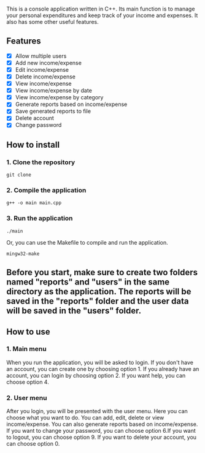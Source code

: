 This is a console application written in C++. Its main function is to manage your personal expenditures and keep track of your income and expenses. It also has some other useful features.
## Features
- [x] Allow multiple users
- [x] Add new income/expense
- [x] Edit income/expense
- [x] Delete income/expense
- [x] View income/expense
- [x] View income/expense by date
- [x] View income/expense by category
- [x] Generate reports based on income/expense
- [x] Save generated reports to file
- [x] Delete account
- [x] Change password

## How to install

### 1. Clone the repository
```
git clone
```
### 2. Compile the application
```
g++ -o main main.cpp
```
### 3. Run the application
```
./main
```
 
Or, you can use the Makefile to compile and run the application.
```
mingw32-make
```
## Before you start, make sure to create two folders named "reports" and "users" in the same directory as the application. The reports will be saved in the "reports" folder and the user data will be saved in the "users" folder.

## How to use

### 1. Main menu
When you run the application, you will be asked to login. If you don't have an account, you can create one by choosing option 1. If you already have an account, you can login by choosing option 2. If you want help, you can choose option 4.

### 2. User menu
After you login, you will be presented with the user menu. Here you can choose what you want to do. You can add, edit, delete or view income/expense. You can also generate reports based on income/expense. If you want to change your password, you can choose option 6.If you want to logout, you can choose option 9. If you want to delete your account, you can choose option 0. 

